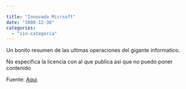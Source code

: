 ```yaml
---

title: "Innovado Micrsoft"
date: "2008-12-30"
categories: 
  - "sin-categoria"
---
```


Un bonito resumen de las ultimas operaciones del gigante informatico.

No especifica la licencia con al que publica asi que no puedo poner contenido

Fuente: [Aqui](https://kenjy.net/?p=33)
